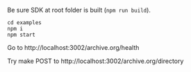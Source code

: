 Be sure SDK at root folder is built (`npm run build`).

```shell
cd examples
npm i
npm start
```

Go to http://localhost:3002/archive.org/health

Try make POST to http://localhost:3002/archive.org/directory
